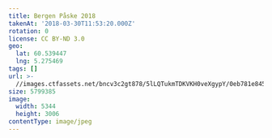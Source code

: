 ```yaml
---
title: Bergen Påske 2018
takenAt: '2018-03-30T11:53:20.000Z'
rotation: 0
license: CC BY-ND 3.0
geo:
  lat: 60.539447
  lng: 5.275469
tags: []
url: >-
  //images.ctfassets.net/bncv3c2gt878/5lLQTukmTDKVKH0veXgypY/0eb781e845ecbc9465826dd32ab798f5/bergen-pske-2018_41134504722_o
size: 5799385
image:
  width: 5344
  height: 3006
contentType: image/jpeg
---
```


